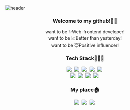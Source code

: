 ![header](https://capsule-render.vercel.app/api?type=wave&&color=gradient&customColorList=3,14,15,18,28&height=350&section=header&text=Hello%20I'm%20yeji&fontSize=80&animation=twinkling)

<h3 align='center'>Welcome to my github!👋🏻</h3>
<p align='center'>
    want to be ✨Web-frontend developer!<br>
    want to be 📈Better than yesterday!<br>
    want to be 😇Positive influencer!
</p>

<h3 align='center'>Tech Stack👩🏻‍💻</h3>
<p align='center'>
    <img src="https://img.shields.io/badge/HTML-e85628?style=flat-square&logo=HTML5&logoColor=white"/></a>&nbsp 
    <img src="https://img.shields.io/badge/CSS-1d75b8?style=flat-square&logo=CSS3&logoColor=white"/></a>&nbsp 
    <img src="https://img.shields.io/badge/JavaScript-yellow?style=flat-square&logo=javascript&logoColor=white"/></a>&nbsp 
    <img src="https://img.shields.io/badge/Python-3674a5?style=flat-square&logo=Python&logoColor=white"/></a>&nbsp 
    <img src="https://img.shields.io/badge/Django-143f30?style=flat-square&logo=Django&logoColor=white"/></a>&nbsp <br>
    <img src="https://img.shields.io/badge/C++-669bd1?style=flat-square&logo=C%2B%2B&logoColor=white"/></a>&nbsp 
    <img src="https://img.shields.io/badge/Git-432f00?style=flat-square&logo=Git&logoColor=white"/></a>&nbsp 
    <img src="https://img.shields.io/badge/Oracle-f80000?style=flat-square&logo=Oracle&logoColor=white"/></a>&nbsp 
    <img src="https://img.shields.io/badge/SQL Server-787676?style=flat-square&logo=Microsoft SQL Server&logoColor=white"/></a>&nbsp 
</p>

<h3 align='center'>My place🏠</h3>
<p align='center'>
    <a href='https://velog.io/@rladpwl0512'><img src="https://img.shields.io/badge/Velog-22ca98?style=flat-square&logo=Vimeo&logoColor=white"/></a>&nbsp
    <a href='https://www.notion.so/Develope-study-0c070650fb38422a8958f50e18a38c8e'><img src="https://img.shields.io/badge/Notion-black?style=flat-square&logo=Notion&logoColor=white"/></a>&nbsp 
    <a href="mailto:rladpwl0512@gmail.com"><img src="https://img.shields.io/badge/Gmail-purple?style=flat-square&logo=Gmail&logoColor=white"/></a>&nbsp
</p>
<!-- <p align='center'>
    <a href="https://hits.seeyoufarm.com"><img src="https://hits.seeyoufarm.com/api/count/incr/badge.svg?url=https%3A%2F%2Fgithub.com%2Frladpwl0512%2Fhit-counter&count_bg=%23FFBCD9&title_bg=%237C7C7C&icon=&icon_color=%23F3ABAE&title=hits&edge_flat=false"/></a>
</p>
 -->
